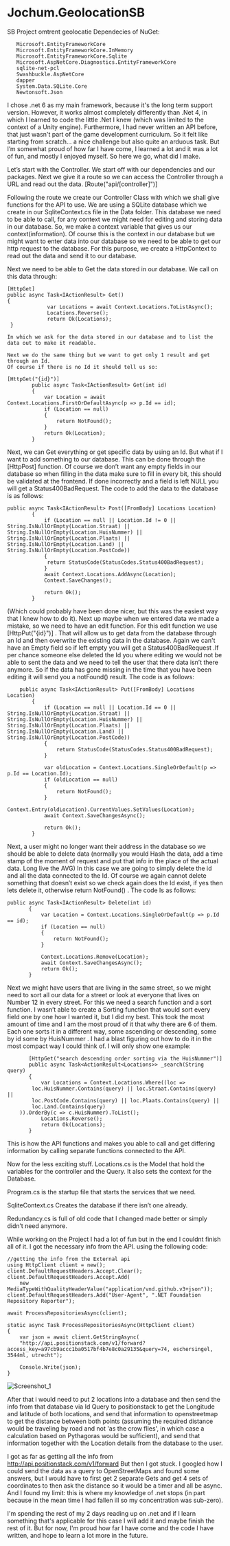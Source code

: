 # Jochum.GeolocationSB

SB Project omtrent geolocatie
Dependecies of NuGet: 
 ```
    Microsoft.EntityFrameworkCore
    Microsoft.EntityFrameworkCore.InMemory
    Microsoft.EntityFrameworkCore.Sqlite
    Microsoft.AspNetCore.Diagnostics.EntityFrameworkCore
    sqlite-net-pcl
    Swashbuckle.AspNetCore
    dapper
    System.Data.SQLite.Core
    Newtonsoft.Json
 ```  


I chose .net 6 as my main framework, because it's the long term support version. However, it works almost completely differently than .Net 4, in which I learned to code the little .Net I knew (which was limited to the context of a Unity engine). Furthermore, I had never written an API before, that just wasn't part of the game development curriculum. So it felt like starting from scratch... a nice challenge but also quite an arduous task. But I’m somewhat proud of how far I have come, I learned a lot and it was a lot of fun, and mostly I enjoyed myself. So here we go, what did I make.

Let’s start with the Controller. We start off with our dependencies and our packages. Next we give it a route so we can access the Controller through a URL and read out the data. [Route("api/[controller]")] 

Following the route we create our Controller Class with which we shall give functions for the API to use. We are using a SQLite database which we create in our SqliteContext.cs file in the Data folder. This database we need to be able to call, for any context we might need for editing and storing data in our database. So, we make a context variable that gives us our context(information). Of course this is the context in our database but we might want to enter data into our database so we need to be able to get our http request to the database. For this purpose, we create a HttpContext to read out the data and send it to our database.

Next we need to be able to Get the data stored in our database. We call on this data through:
```
[HttpGet] 
public async Task<IActionResult> Get()
{
             var Locations = await Context.Locations.ToListAsync();
             Locations.Reverse();
             return Ok(Locations);
 }

In which we ask for the data stored in our database and to list the data out to make it readable. 

Next we do the same thing but we want to get only 1 result and get through an Id.
Of course if there is no Id it should tell us so:

[HttpGet("{id}")]
        public async Task<IActionResult> Get(int id)
        {
            var Location = await Context.Locations.FirstOrDefaultAsync(p => p.Id == id);
            if (Location == null)
            {
                return NotFound();
            }
            return Ok(Location);
        }
```
Next, we can Get everything or get specific data by using an Id. But what if I want to add something to our database. This can be done through the [HttpPost]  function. Of course we don’t want any empty fields in our database so when filling in the data make sure to fill in every bit, this should be validated at the frontend. If done incorrectly and a field is left NULL you will get a Status400BadRequest. The code to add the data to the database is as follows:
```
public async Task<IActionResult> Post([FromBody] Locations Location)
        {
            if (Location == null || Location.Id != 0 || String.IsNullOrEmpty(Location.Straat) || String.IsNullOrEmpty(Location.HuisNummer) || String.IsNullOrEmpty(Location.Plaats) || String.IsNullOrEmpty(Location.Land) || String.IsNullOrEmpty(Location.PostCode))
            {
             return StatusCode(StatusCodes.Status400BadRequest);
            }
            await Context.Locations.AddAsync(Location);
            Context.SaveChanges();
            
            return Ok();
        }
 ```
(Which could probably have been done nicer, but this was the easiest way that I knew how to do it). Next up maybe when we entered data we made a mistake, so we need to have an edit function. For this edit function we use [HttpPut("{id}")] . That will allow us to get data from the database through an Id and then overwrite the existing data in the database. Again we can't have an Empty field so if left empty you will get a Status400BadRequest .If per chance someone else deleted the Id you where editing we would not be able to sent the data and we need to tell the user that there data isn’t there anymore. So if the data has gone missing in the time that you have been editing it will send you a notFound() result. The code is as follows:
```      
    public async Task<IActionResult> Put([FromBody] Locations Location)
        {
            if (Location == null || Location.Id == 0 || String.IsNullOrEmpty(Location.Straat) || String.IsNullOrEmpty(Location.HuisNummer) || String.IsNullOrEmpty(Location.Plaats) || String.IsNullOrEmpty(Location.Land) || String.IsNullOrEmpty(Location.PostCode))
            {
                return StatusCode(StatusCodes.Status400BadRequest);
            }

            var oldLocation = Context.Locations.SingleOrDefault(p => p.Id == Location.Id);
            if (oldLocation == null)
            {
                return NotFound();
            }
            Context.Entry(oldLocation).CurrentValues.SetValues(Location);
            await Context.SaveChangesAsync();

            return Ok();
        }
 ```

Next, a user might no longer want their address in the database so we should be able to delete data (normally you would Hash the data, add a time stamp of the moment of request and put that info in the place of the actual data. Long live the AVG) In this case we are going to simply delete the id and all the data connected to the Id. Of course we again cannot delete something that doesn’t exist so we check again does the Id exist, if yes then lets delete it, otherwise return NotFound() . The code Is as follows:

 ```
public async Task<IActionResult> Delete(int id)
        {
            var Location = Context.Locations.SingleOrDefault(p => p.Id == id);
            if (Location == null)
            {
                return NotFound();
            }

            Context.Locations.Remove(Location);
            await Context.SaveChangesAsync();
            return Ok();
        }
  ```

Next we might have users that are living in the same street, so we might need to sort all our data for a street or look at everyone that lives on Number 12 in every street. For this we need a search function and a sort function. I wasn’t able to create a Sorting function that would sort every field one by one how I wanted it, but I did my best. This took the most amount of time and I am the most proud of it that why there are 6 of them. Each one sorts it in a different way, some ascending or descending, some by id some by HuisNummer . I had a blast figuring out how to do it in the most compact way I could think of. I will only show one example:

 ```
        [HttpGet("search descending order sorting via the HuisNummer")]
        public async Task<ActionResult<Locations>> _search(String query)
        {
            var Locations = Context.Locations.Where((loc =>
         loc.HuisNummer.Contains(query) || loc.Straat.Contains(query) ||
         loc.PostCode.Contains(query) || loc.Plaats.Contains(query) ||
         loc.Land.Contains(query)
     )).OrderBy(c => c.HuisNummer).ToList();
            Locations.Reverse();
            return Ok(Locations);
        }
 ```
This is how the API functions and makes you able to call and get differing information by calling separate functions connected to the API.

Now for the less exciting stuff. Locations.cs is the Model that hold the variables for the controller and the Query. It also sets the context for the Database.

Program.cs is the startup file that starts the services that we need.

SqliteContext.cs Creates the database if there isn’t one already.

Redundancy.cs is full of old code that I changed made better or simply didn’t need anymore.

While working on the Project I had a lot of fun but in the end I couldnt finish all of it. I got the necessary info from the API. using the following code:

```
//getting the info from the External api
using HttpClient client = new();
client.DefaultRequestHeaders.Accept.Clear();
client.DefaultRequestHeaders.Accept.Add(
    new MediaTypeWithQualityHeaderValue("application/vnd.github.v3+json"));
client.DefaultRequestHeaders.Add("User-Agent", ".NET Foundation Repository Reporter");

await ProcessRepositoriesAsync(client);

static async Task ProcessRepositoriesAsync(HttpClient client)
{
    var json = await client.GetStringAsync(
    "http://api.positionstack.com/v1/forward?access_key=a97cb9accc1ba0517bf4b7e8c0a29135&query=74, eschersingel, 3544ml, utrecht");

    Console.Write(json);
}
```

![Screenshot_1](https://user-images.githubusercontent.com/22211391/219872155-bc85b120-81e2-462f-84b6-77e56393fd9b.png)

After that i would need to put 2 locations into a database and then send the info from that database via Id Query to positionstack to get the Longitude and latitude of both locations, and send that information to openstreetmap to get the distance between both points (assuming the required distance would be traveling by road and not 'as the crow flies', in which case a calculation based on Pythagoras would be sufficient), and send that information together with the Location details from the database to the user.

I got as far as getting all the info from http://api.positionstack.com/v1/forward But then I got stuck. I googled how I could send the data as a query to OpenStreetMaps and found some answers, but I would have to first get 2 separate Gets and get 4 sets of coordinates to then ask the distance so it would be a timer and all be async. And I found my limit: this is where my knowledge of .net stops (in part because in the mean time I had fallen ill so my concentration was sub-zero).

I'm spending the rest of my 2 days reading up on .net and if I learn something that's applicable for this case I will add it and maybe finish the rest of it. But for now, I'm proud how far I have come and the code I have written, and hope to learn a lot more in the future.







